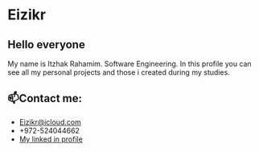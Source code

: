 # Eizikr
## Hello everyone
My name is Itzhak Rahamim.
Software Engineering.
In this profile you can see all my personal projects and those i created during my studies.

## 📫Contact me:
- Eizikr@icloud.com
- +972-524044662
- [My linked in profile](https://www.linkedin.com/in/itzik-rahamim-developer)
